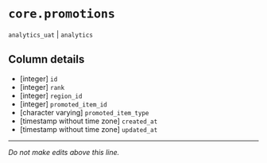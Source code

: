 # `core.promotions`
`analytics_uat` | `analytics`

## Column details
* [integer]   `id`
* [integer]   `rank`
* [integer]   `region_id`
* [integer]   `promoted_item_id`
* [character varying] `promoted_item_type`
* [timestamp without time zone] `created_at`
* [timestamp without time zone] `updated_at`

-------------------------------------------------------------------------------
*Do not make edits above this line.*
